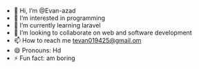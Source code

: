 - 👋 Hi, I’m @Evan-azad
- 👀 I’m interested in programming
- 🌱 I’m currently learning laravel
- 💞️ I’m looking to collaborate on web and software development
- 📫 How to reach me tevan019425@gmail.om
- 😄 Pronouns: Hd
- ⚡ Fun fact: am boring

<!---
Evan-azad/Evan-azad is a ✨ special ✨ repository because its `README.md` (this file) appears on your GitHub profile.
You can click the Preview link to take a look at your changes.
--->
